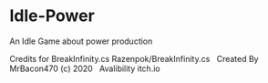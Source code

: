 # Idle-Power
An Idle Game about power production

Credits for BreakInfinity.cs Razenpok/BreakInfinity.cs
&nbsp;
Created By MrBacon470 (c) 2020
&nbsp;
Avalibility itch.io
